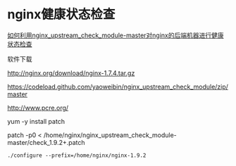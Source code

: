 # nginx健康状态检查

[如何利用nginx_upstream_check_module-master对nginx的后端机器进行健康状态检查](https://blog.csdn.net/weixin_33762321/article/details/91702416)



软件下载

http://nginx.org/download/nginx-1.7.4.tar.gz

https://codeload.github.com/yaoweibin/nginx_upstream_check_module/zip/master

http://www.pcre.org/



yum -y install patch

patch -p0 < /home/nginx/nginx_upstream_check_module-master/check_1.9.2+.patch

```
./configure --prefix=/home/nginx/nginx-1.9.2
```